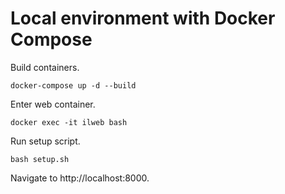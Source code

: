 # Local environment with Docker Compose

Build containers.
```
docker-compose up -d --build
```

Enter web container.
```
docker exec -it ilweb bash
```

Run setup script.
```
bash setup.sh
```

Navigate to http://localhost:8000.
